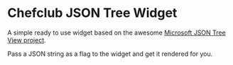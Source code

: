 # Chefclub JSON Tree Widget

A simple ready to use widget based on the awesome [Microsoft JSON Tree View project](https://github.com/Microsoft/elm-json-tree-view).

Pass a JSON string as a flag to the widget and get it rendered for
you.
